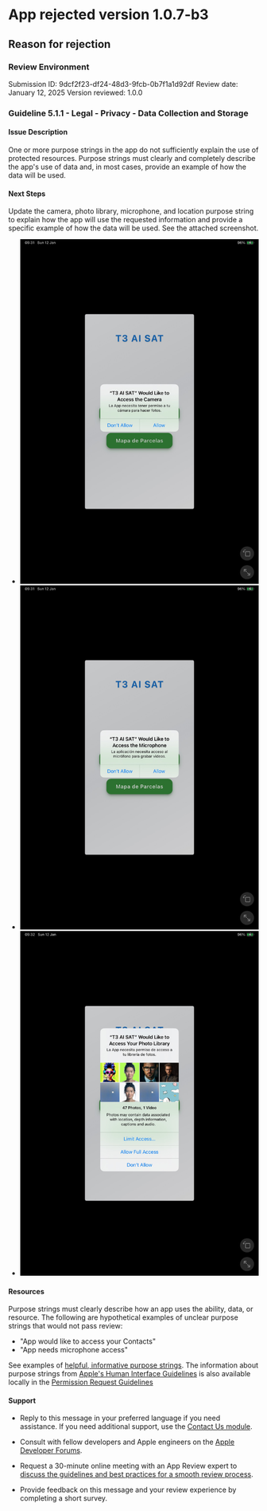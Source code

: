 # App rejected version 1.0.7-b3

## Reason for rejection

### Review Environment

Submission ID: 9dcf2f23-df24-48d3-9fcb-0b7f1a1d92df
Review date: January 12, 2025
Version reviewed: 1.0.0

### Guideline 5.1.1 - Legal - Privacy - Data Collection and Storage

#### Issue Description

One or more purpose strings in the app do not sufficiently explain the use of protected resources. Purpose strings must clearly and completely describe the app's use of data and, in most cases, provide an example of how the data will be used.

#### Next Steps

Update the camera, photo library, microphone, and location purpose string to explain how the app will use the requested information and provide a specific example of how the data will be used. See the attached screenshot.

- ![Screenshot-0112-093158.png](./images/Screenshot-0112-093158.png)
- ![Screenshot-0112-093205.png](./images/Screenshot-0112-093205.png)
- ![Screenshot-0112-093213.png](./images/Screenshot-0112-093213.png)

#### Resources

Purpose strings must clearly describe how an app uses the ability, data, or resource. The following are hypothetical examples of unclear purpose strings that would not pass review:

- "App would like to access your Contacts"
- "App needs microphone access"

See examples of [helpful, informative purpose strings](https://developer.apple.com/design/human-interface-guidelines/privacy#Requesting-permission). The information about purpose strings from [Apple's Human Interface Guidelines](https://developer.apple.com/design/human-interface-guidelines/privacy#Requesting-permission) is also available locally in the [Permission Request Guidelines](requesting_permission.md)

#### Support

- Reply to this message in your preferred language if you need assistance. If you need additional support, use the [Contact Us module](https://developer.apple.com/contact/topic/#!/topic/select).
- Consult with fellow developers and Apple engineers on the [Apple Developer Forums](https://developer.apple.com/forums/).
- Request a 30-minute online meeting with an App Review expert to [discuss the guidelines and best practices for a smooth review process](https://developer.apple.com/events/view/upcoming-events?search=review).

- Provide feedback on this message and your review experience by completing a short survey.
